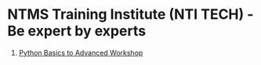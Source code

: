 # NTMS Training Institute (NTI TECH) - Be expert by experts

1) [Python Basics to Advanced Workshop](/courses/python.html)